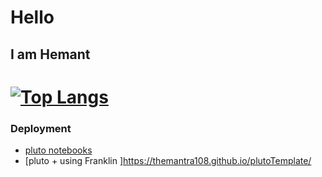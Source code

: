 # Hello
## I am Hemant
# [![Top Langs](https://github-readme-stats.vercel.app/api/top-langs/?username=themantra108)](https://github.com/themantra108/github-readme-stats)
### Deployment
  * [pluto notebooks](https://themantra108.github.io/kaggle/)
  * [pluto + using Franklin ]https://themantra108.github.io/plutoTemplate/
